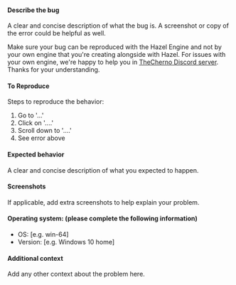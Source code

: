 #### Describe the bug
A clear and concise description of what the bug is.
A screenshot or copy of the error could be helpful as well.

Make sure your bug can be reproduced with the Hazel Engine and not by your own engine that you're creating alongside with Hazel. For issues with your own engine, we're happy to help you in [TheCherno Discord server](https://thecherno.com/discord). Thanks for your understanding.

#### To Reproduce
Steps to reproduce the behavior:
1. Go to '...'
2. Click on '....'
3. Scroll down to '....'
4. See error above

#### Expected behavior
A clear and concise description of what you expected to happen.

#### Screenshots
If applicable, add extra screenshots to help explain your problem.

#### Operating system: (please complete the following information)
- OS: [e.g. win-64]
- Version: [e.g. Windows 10 home]

#### Additional context
Add any other context about the problem here.

